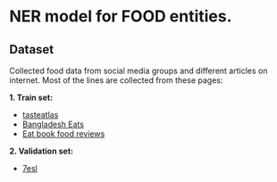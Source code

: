 # NER model for FOOD entities.

## Dataset

Collected food data from social media groups and different articles on internet. Most of the lines are collected from these pages:

**1. Train set:**

- [tasteatlas](https://www.tasteatlas.com/ "tasteatlas")
- [Bangladesh Eats](https://www.facebook.com/groups/BangladeshEats "Bangladesh Eats")
- [Eat book food reviews](https://eatbook.sg/category/food-reviews/ "-      Eat book food reviews")

**2. Validation set:**

- [7esl](https://7esl.com/food-vocabulary/ "7esl")
